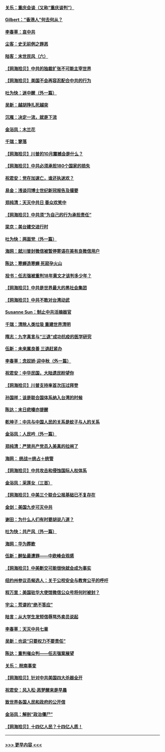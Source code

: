 #### [关乐：重庆会谈（又称“重庆谈判”）](../pages/nsc993/n12437525.md?t=09291051) 
#### [Gilbert：“香港人”何去何从？](../pages/nsc993/n12435894.md?t=09291051) 
#### [李春草：哀中共](../pages/nsc993/n12435874.md?t=09291051) 
#### [尘客：史无前例之罪恶](../pages/nsc993/n12435762.md?t=09291051) 
#### [陆客：末世民风（六）](../pages/nsc993/n12435354.md?t=09291051) 
#### [【网海拾贝】中共的独裁扩张不可能主宰世界](../pages/nsc993/n12435151.md?t=09291051) 
#### [【网海拾贝】美国不会再容忍配合中共的行为](../pages/nsc993/n12433808.md?t=09291051) 
#### [吐为快：迷中醒（外一篇）](../pages/nsc993/n12433585.md?t=09291051) 
#### [吴新：越胡挣扎死越突](../pages/nsc993/n12433562.md?t=09291051) 
#### [沉雁：决定一流，就是下流](../pages/nsc993/n12432128.md?t=09291051) 
#### [金浴凤：木兰花](../pages/nsc993/n12432124.md?t=09291051) 
#### [千瑞：寥落](../pages/nsc993/n12432071.md?t=09291051) 
#### [【网海拾贝】川普的10月震撼会是什么？](../pages/nsc993/n12431624.md?t=09291051) 
#### [【网海拾贝】中共必须承担180个国家的损失](../pages/nsc993/n12428893.md?t=09291051) 
#### [祝君安：党在加速亡，谁还执迷欢？](../pages/nsc993/n12428652.md?t=09291051) 
#### [易金：浅谈闫博士世纪新冠报告及撮要](../pages/nsc993/n12426822.md?t=09291051) 
#### [郑纯清：天灭中共日 善众欢笑中](../pages/nsc993/n12426784.md?t=09291051) 
#### [【网海拾贝】中共须“为自己的行为承担责任”](../pages/nsc993/n12426067.md?t=09291051) 
#### [梁京：美台建交进行时](../pages/nsc993/n12424066.md?t=09291051) 
#### [吐为快：两面党（外一篇）](../pages/nsc993/n12424043.md?t=09291051) 
#### [海网：就川普封微信被暂停寄语在美有良微信用户](../pages/nsc993/n12424021.md?t=09291051) 
#### [陈达：寒蝉造寒蝉 死寂孕火山](../pages/nsc993/n12423958.md?t=09291051) 
#### [投书：任志强被重判18年黄文才该判多少年？](../pages/nsc993/n12423672.md?t=09291051) 
#### [【网海拾贝】中共是世界最大的黑社会集团](../pages/nsc993/n12423543.md?t=09291051) 
#### [【网海拾贝】中共不敢对台湾动武](../pages/nsc993/n12421418.md?t=09291051) 
#### [Susanne Sun：制止中共活摘器官](../pages/nsc993/n12419654.md?t=09291051) 
#### [千瑞：清除人类垃圾 重建世界清明](../pages/nsc993/n12419414.md?t=09291051) 
#### [隋志：九字真言与“三退”成功抗疫的医学研究](../pages/nsc993/n12419248.md?t=09291051) 
#### [伍新：未来属良善 三退赶紧办](../pages/nsc993/n12418496.md?t=09291051) 
#### [李春草：念奴娇·迎中秋（外一篇）](../pages/nsc993/n12418465.md?t=09291051) 
#### [祝君安：中华民国，大陆遗民盼望你](../pages/nsc993/n12418089.md?t=09291051) 
#### [【网海拾贝】川普支持率首次压过拜登](../pages/nsc993/n12418050.md?t=09291051) 
#### [孙国祥：该是联合国体系纳入台湾的时候](../pages/nsc993/n12417369.md?t=09291051) 
#### [陈达：末日悲嚎亦提醒](../pages/nsc993/n12416736.md?t=09291051) 
#### [乾坤子：中共与中国人民的关系是蚊子与人的关系](../pages/nsc993/n12416632.md?t=09291051) 
#### [金浴凤：人民吟（外一篇）](../pages/nsc993/n12416567.md?t=09291051) 
#### [郑纯清：严禁共产党员入美真的拉闸了](../pages/nsc993/n12416550.md?t=09291051) 
#### [海网： 统战＝统占＋统管](../pages/nsc993/n12416404.md?t=09291051) 
#### [【网海拾贝】中共攻击和侵蚀国际人权体系](../pages/nsc993/n12416250.md?t=09291051) 
#### [金浴凤：采莲女（三首）](../pages/nsc993/n12415517.md?t=09291051) 
#### [【网海拾贝】中美三个联合公报基础已不复存在](../pages/nsc993/n12415054.md?t=09291051) 
#### [金剑：美国九步可灭中共](../pages/nsc993/n12413183.md?t=09291051) 
#### [谢田：为什么人们有时要胡说八道？](../pages/nsc993/n12411861.md?t=09291051) 
#### [吐为快：共产风（外一篇）](../pages/nsc993/n12411761.md?t=09291051) 
#### [海网：华为葬歌](../pages/nsc993/n12410381.md?t=09291051) 
#### [伍新：醉坠最遭罪——中欧峰会观感](../pages/nsc993/n12410364.md?t=09291051) 
#### [【网海拾贝】中美断交可能很快就会成为事实](../pages/nsc993/n12409495.md?t=09291051) 
#### [纽约州参议员候选人：关于公校安全与教育公平的呼吁](../pages/nsc993/n12409228.md?t=09291051) 
#### [程万里：美国驻华大使馆微信公众号将何时被封？](../pages/nsc993/n12407397.md?t=09291051) 
#### [宇尘：荒谬的“绝不答应”](../pages/nsc993/n12407360.md?t=09291051) 
#### [陆言：从大学生发短信辱骂外卖员说起](../pages/nsc993/n12407285.md?t=09291051) 
#### [李春草：天灭中共七章](../pages/nsc993/n12406988.md?t=09291051) 
#### [吴新：也说“只要权力不要责任”](../pages/nsc993/n12406966.md?t=09291051) 
#### [陈达：重判催众判——任志强案展望](../pages/nsc993/n12404540.md?t=09291051) 
#### [关乐： 皖南事变](../pages/nsc993/n12404288.md?t=09291051) 
#### [【网海拾贝】针对中共美国四大杀器全开](../pages/nsc993/n12404172.md?t=09291051) 
#### [祝君安：风入松‧恶梦醒来是早晨](../pages/nsc993/n12401953.md?t=09291051) 
#### [致世界各国人民和政府的公开信](../pages/nsc993/n12401824.md?t=09291051) 
#### [金浴凤：解剖“政治僵尸”](../pages/nsc993/n12401808.md?t=09291051) 
#### [【网海拾贝】十四亿人民？十四亿人质！](../pages/nsc993/n12401708.md?t=09291051) 

----
#### [ >>> 更早内容 <<< ](../indexes/nsc993-earlier.md)
